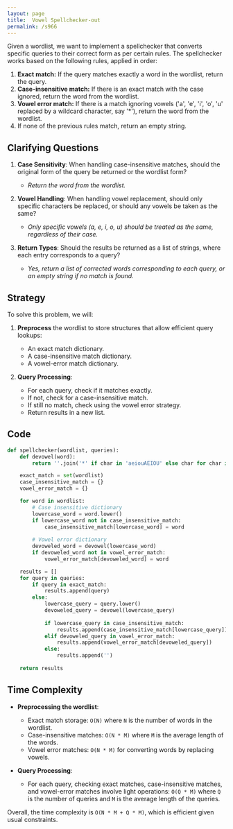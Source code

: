 ```yaml
---
layout: page
title:  Vowel Spellchecker-out
permalink: /s966
---
```


Given a wordlist, we want to implement a spellchecker that converts specific queries to their correct form as per certain rules. The spellchecker works based on the following rules, applied in order:

1. **Exact match:** If the query matches exactly a word in the wordlist, return the query.
2. **Case-insensitive match:** If there is an exact match with the case ignored, return the word from the wordlist.
3. **Vowel error match:** If there is a match ignoring vowels ('a', 'e', 'i', 'o', 'u' replaced by a wildcard character, say '*'), return the word from the wordlist.
4. If none of the previous rules match, return an empty string.

## Clarifying Questions

1. **Case Sensitivity**: When handling case-insensitive matches, should the original form of the query be returned or the wordlist form?
   - *Return the word from the wordlist.*

2. **Vowel Handling**: When handling vowel replacement, should only specific characters be replaced, or should any vowels be taken as the same?
   - *Only specific vowels (a, e, i, o, u) should be treated as the same, regardless of their case.*

3. **Return Types**: Should the results be returned as a list of strings, where each entry corresponds to a query?
   - *Yes, return a list of corrected words corresponding to each query, or an empty string if no match is found.*

## Strategy

To solve this problem, we will:

1. **Preprocess** the wordlist to store structures that allow efficient query lookups:
   - An exact match dictionary.
   - A case-insensitive match dictionary.
   - A vowel-error match dictionary.

2. **Query Processing**:
   - For each query, check if it matches exactly.
   - If not, check for a case-insensitive match.
   - If still no match, check using the vowel error strategy.
   - Return results in a new list.

## Code

```python
def spellchecker(wordlist, queries):
    def devowel(word):
        return ''.join('*' if char in 'aeiouAEIOU' else char for char in word)

    exact_match = set(wordlist)
    case_insensitive_match = {}
    vowel_error_match = {}

    for word in wordlist:
        # Case insensitive dictionary
        lowercase_word = word.lower()
        if lowercase_word not in case_insensitive_match:
            case_insensitive_match[lowercase_word] = word
        
        # Vowel error dictionary
        devoweled_word = devowel(lowercase_word)
        if devoweled_word not in vowel_error_match:
            vowel_error_match[devoweled_word] = word

    results = []
    for query in queries:
        if query in exact_match:
            results.append(query)
        else:
            lowercase_query = query.lower()
            devoweled_query = devowel(lowercase_query)
            
            if lowercase_query in case_insensitive_match:
                results.append(case_insensitive_match[lowercase_query])
            elif devoweled_query in vowel_error_match:
                results.append(vowel_error_match[devoweled_query])
            else:
                results.append('')
    
    return results
```

## Time Complexity

- **Preprocessing the wordlist**: 
  - Exact match storage: `O(N)` where `N` is the number of words in the wordlist.
  - Case-insensitive matches: `O(N * M)` where `M` is the average length of the words.
  - Vowel error matches: `O(N * M)` for converting words by replacing vowels.

- **Query Processing**:
  - For each query, checking exact matches, case-insensitive matches, and vowel-error matches involve light operations: `O(Q * M)` where `Q` is the number of queries and `M` is the average length of the queries.

Overall, the time complexity is `O(N * M + Q * M)`, which is efficient given usual constraints.